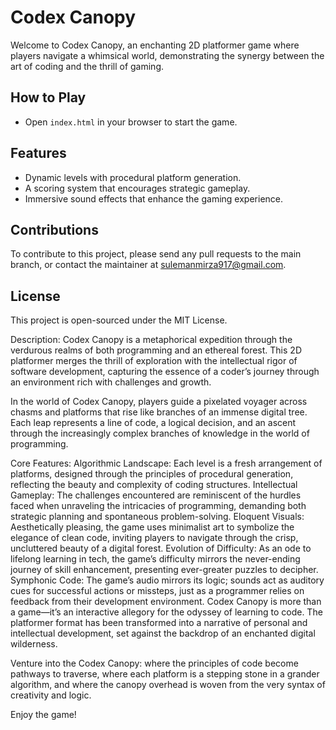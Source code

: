 # Codex Canopy

Welcome to Codex Canopy, an enchanting 2D platformer game where players navigate a whimsical world, demonstrating the synergy between the art of coding and the thrill of gaming.

## How to Play
- Open `index.html` in your browser to start the game.

## Features
- Dynamic levels with procedural platform generation.
- A scoring system that encourages strategic gameplay.
- Immersive sound effects that enhance the gaming experience.

## Contributions
To contribute to this project, please send any pull requests to the main branch, or contact the maintainer at sulemanmirza917@gmail.com.

## License
This project is open-sourced under the MIT License.

Description:
Codex Canopy is a metaphorical expedition through the verdurous realms of both programming and an ethereal forest. This 2D platformer merges the thrill of exploration with the intellectual rigor of software development, capturing the essence of a coder’s journey through an environment rich with challenges and growth.

In the world of Codex Canopy, players guide a pixelated voyager across chasms and platforms that rise like branches of an immense digital tree. Each leap represents a line of code, a logical decision, and an ascent through the increasingly complex branches of knowledge in the world of programming.

Core Features:
Algorithmic Landscape: Each level is a fresh arrangement of platforms, designed through the principles of procedural generation, reflecting the beauty and complexity of coding structures.
Intellectual Gameplay: The challenges encountered are reminiscent of the hurdles faced when unraveling the intricacies of programming, demanding both strategic planning and spontaneous problem-solving.
Eloquent Visuals: Aesthetically pleasing, the game uses minimalist art to symbolize the elegance of clean code, inviting players to navigate through the crisp, uncluttered beauty of a digital forest.
Evolution of Difficulty: As an ode to lifelong learning in tech, the game’s difficulty mirrors the never-ending journey of skill enhancement, presenting ever-greater puzzles to decipher.
Symphonic Code: The game’s audio mirrors its logic; sounds act as auditory cues for successful actions or missteps, just as a programmer relies on feedback from their development environment.
Codex Canopy is more than a game—it’s an interactive allegory for the odyssey of learning to code. The platformer format has been transformed into a narrative of personal and intellectual development, set against the backdrop of an enchanted digital wilderness.

Venture into the Codex Canopy: where the principles of code become pathways to traverse, where each platform is a stepping stone in a grander algorithm, and where the canopy overhead is woven from the very syntax of creativity and logic.

Enjoy the game!

